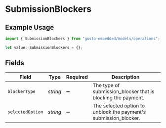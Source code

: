 # SubmissionBlockers

## Example Usage

```typescript
import { SubmissionBlockers } from "gusto-embedded/models/operations";

let value: SubmissionBlockers = {};
```

## Fields

| Field                                                            | Type                                                             | Required                                                         | Description                                                      |
| ---------------------------------------------------------------- | ---------------------------------------------------------------- | ---------------------------------------------------------------- | ---------------------------------------------------------------- |
| `blockerType`                                                    | *string*                                                         | :heavy_minus_sign:                                               | The type of submission_blocker that is blocking the payment.     |
| `selectedOption`                                                 | *string*                                                         | :heavy_minus_sign:                                               | The selected option to unblock the payment's submission_blocker. |